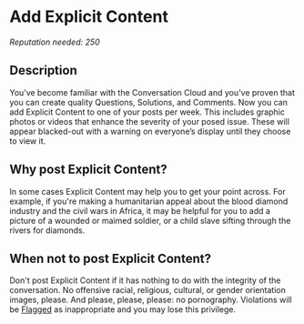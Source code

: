 # Add Explicit Content #
*Reputation needed: 250*
## Description ##
You’ve become familiar with the Conversation Cloud and you’ve proven that you 
can create quality Questions, Solutions, and Comments. Now you can add Explicit 
Content to one of your posts per week. This includes graphic photos or videos 
that enhance the severity of your posed issue. These will appear 
blacked-out with a warning on everyone’s display until they choose to 
view it. 

## Why post Explicit Content? ##
In some cases Explicit Content may help you to get your point across. For 
example, if you're making a humanitarian appeal about the blood diamond 
industry and the civil wars in Africa, it may be helpful for you to add 
a picture of a wounded or maimed soldier, or a child slave sifting through 
the rivers for diamonds. 

## When not to post Explicit Content? ##
Don't post Explicit Content if it has nothing to do with the integrity of the 
conversation. No offensive racial, religious, cultural, or gender 
orientation images, please. And please, please, please: no pornography. 
Violations will be [Flagged][1] as inappropriate and you may lose this
privilege.

[1]: /help/privileges/flagging/